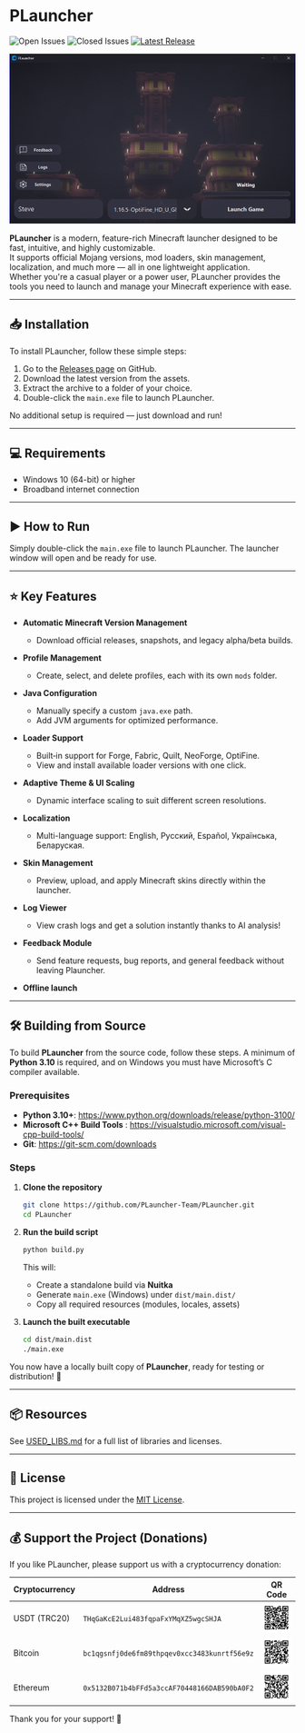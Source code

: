 # PLauncher
![Open Issues](https://img.shields.io/github/issues-raw/PLauncher-Team/PLauncher) 
![Closed Issues](https://img.shields.io/github/issues-closed-raw/PLauncher-Team/PLauncher) 
[![Latest Release](https://img.shields.io/github/v/release/PLauncher-Team/PLauncher)](https://github.com/PLauncher-Team/PLauncher/releases)

<div align="center">
  <img src="PLauncher.png" width="600">
</div>

**PLauncher** is a modern, feature-rich Minecraft launcher designed to be fast, intuitive, and highly customizable.  
It supports official Mojang versions, mod loaders, skin management, localization, and much more — all in one lightweight application.  
Whether you're a casual player or a power user, PLauncher provides the tools you need to launch and manage your Minecraft experience with ease.

---

## 📥 Installation

To install PLauncher, follow these simple steps:

1. Go to the [Releases page](https://github.com/PLauncher-Team/PLauncher/releases) on GitHub.  
2. Download the latest version from the assets.  
3. Extract the archive to a folder of your choice.  
4. Double-click the `main.exe` file to launch PLauncher.

No additional setup is required — just download and run!

---

## 💻 Requirements

- Windows 10 (64-bit) or higher  
- Broadband internet connection

---

## ▶️ How to Run

Simply double-click the `main.exe` file to launch PLauncher. The launcher window will open and be ready for use.

---

## ⭐ Key Features

- **Automatic Minecraft Version Management**
  - Download official releases, snapshots, and legacy alpha/beta builds.

- **Profile Management**
  - Create, select, and delete profiles, each with its own `mods` folder.

- **Java Configuration**
  - Manually specify a custom `java.exe` path.
  - Add JVM arguments for optimized performance.

- **Loader Support**
  - Built‑in support for Forge, Fabric, Quilt, NeoForge, OptiFine.
  - View and install available loader versions with one click.

- **Adaptive Theme & UI Scaling**
  - Dynamic interface scaling to suit different screen resolutions.

- **Localization**
  - Multi-language support: English, Русский, Español, Українська, Беларуская.

- **Skin Management**
  - Preview, upload, and apply Minecraft skins directly within the launcher.

- **Log Viewer**
  - View crash logs and get a solution instantly thanks to AI analysis!

- **Feedback Module**
  - Send feature requests, bug reports, and general feedback without leaving Plauncher.

- **Offline launch**

---

## 🛠 Building from Source

To build **PLauncher** from the source code, follow these steps. A minimum of **Python 3.10** is required, and on Windows you must have Microsoft’s C compiler available.

### Prerequisites

- **Python 3.10+**: https://www.python.org/downloads/release/python-3100/  
- **Microsoft C++ Build Tools** :  https://visualstudio.microsoft.com/visual-cpp-build-tools/  
- **Git**: https://git-scm.com/downloads

### Steps

1. **Clone the repository**  
   ```bash
   git clone https://github.com/PLauncher-Team/PLauncher.git
   cd PLauncher
   ```

2. **Run the build script**  
   ```bash
   python build.py
   ```

   This will:
   - Create a standalone build via **Nuitka**  
   - Generate `main.exe` (Windows) under `dist/main.dist/`  
   - Copy all required resources (modules, locales, assets)

3. **Launch the built executable**  
   ```bash
   cd dist/main.dist
   ./main.exe
   ```

You now have a locally built copy of **PLauncher**, ready for testing or distribution! 🙌

---

## 📦 Resources

See [USED_LIBS.md](USED_LIBS.md) for a full list of libraries and licenses.

---

## 📄 License

This project is licensed under the [MIT License](LICENSE).

---

## 💰 Support the Project (Donations)

If you like PLauncher, please support us with a cryptocurrency donation:

| Cryptocurrency | Address                                    | QR Code                 |
|----------------|--------------------------------------------|-------------------------|
| USDT (TRC20)   | `THqGaKcE2Lui483fqpaFxYMqXZ5wgcSHJA`      | <img src="qr/qr_usdt.png" width="100" alt="QR USDT"/> |
| Bitcoin        | `bc1qgsnfj0de6fm89thpqev0xcc3483kunrtf56e9z` | <img src="qr/qr_btc.png" width="100" alt="QR BTC"/>   |
| Ethereum       | `0x5132B071b4bFFd5a3ccAF70448166DAB590bA0F2` | <img src="qr/qr_eth.png" width="100" alt="QR ETH"/>   |

Thank you for your support! 🙏
